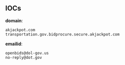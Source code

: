 
## IOCs

__domain__:

```text
akjackpot.com
transportation.gov.bidprocure.secure.akjackpot.com
```
__emailid__:

```text
openbids@dol-gov.us
no-reply@dot.gov
```